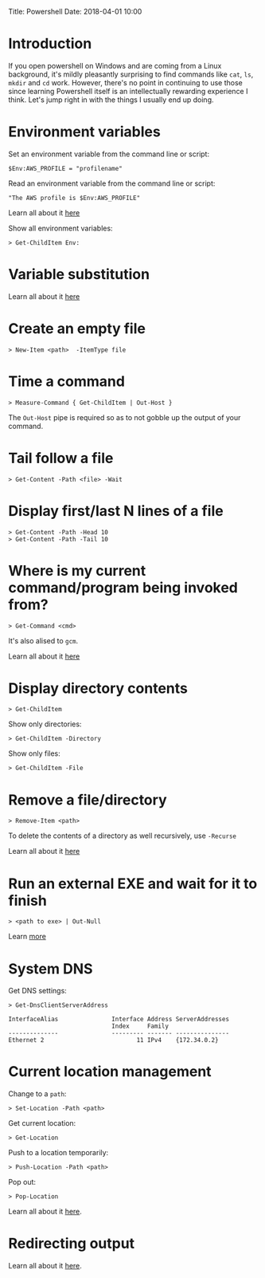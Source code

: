 Title: Powershell
Date: 2018-04-01 10:00

# Introduction

If you open powershell on Windows and are coming from a Linux background, it's mildly pleasantly surprising to find
commands like `cat`, `ls`, `mkdir` and `cd` work. However, there's no point in continuing to use those since learning
Powershell itself is an intellectually rewarding experience I think. Let's jump right in with the things I usually
end up doing.

# Environment variables

Set an environment variable from the command line or script:

```
$Env:AWS_PROFILE = "profilename"
```

Read an environment variable from the command line or script:

```
"The AWS profile is $Env:AWS_PROFILE"
```

Learn all about it [here](https://docs.microsoft.com/en-us/powershell/module/microsoft.powershell.core/about/about_environment_variables?view=powershell-6)

Show all environment variables:

```
> Get-ChildItem Env:
```

# Variable substitution

Learn all about it [here](https://kevinmarquette.github.io/2017-01-13-powershell-variable-substitution-in-strings/)

# Create an empty file

```
> New-Item <path>  -ItemType file
```

# Time a command

```
> Measure-Command { Get-ChildItem | Out-Host }
```

The `Out-Host` pipe is required so as to not gobble up the output of your command.

# Tail follow a file

```
> Get-Content -Path <file> -Wait
```

# Display first/last N lines of a file

```
> Get-Content -Path -Head 10
> Get-Content -Path -Tail 10
```

# Where is my current command/program being invoked from?

```
> Get-Command <cmd>
```

It's also alised to `gcm`.


Learn all about it [here](https://docs.microsoft.com/en-us/powershell/module/microsoft.powershell.core/get-command?view=powershell-6)

# Display directory contents

```
> Get-ChildItem
```

Show only directories:

```
> Get-ChildItem -Directory
```

Show only files:

```
> Get-ChildItem -File
```

# Remove a file/directory

```
> Remove-Item <path>
```

To delete the contents of a directory as well recursively, use `-Recurse`

Learn all about it [here](https://docs.microsoft.com/en-us/powershell/module/microsoft.powershell.core/providers/filesystem-provider/remove-item-for-filesystem?view=powershell-6)

# Run an external EXE and wait for it to finish

```
> <path to exe> | Out-Null
```

Learn [more](https://stackoverflow.com/questions/1741490/how-to-tell-powershell-to-wait-for-each-command-to-end-before-starting-the-next)

# System DNS

Get DNS settings:

```
> Get-DnsClientServerAddress

InterfaceAlias               Interface Address ServerAddresses
                             Index     Family
--------------               --------- ------- ---------------
Ethernet 2                          11 IPv4    {172.34.0.2}
```

# Current location management

Change to a `path`:

```
> Set-Location -Path <path>
```

Get current location:

```
> Get-Location
```

Push to a location temporarily:

```
> Push-Location -Path <path>
```

Pop out:

```
> Pop-Location
```

Learn all about it [here](https://docs.microsoft.com/en-us/powershell/scripting/getting-started/cookbooks/managing-current-location?view=powershell-6).

# Redirecting output

Learn all about it [here](https://docs.microsoft.com/en-us/powershell/scripting/getting-started/cookbooks/redirecting-data-with-out---cmdlets?view=powershell-6).
